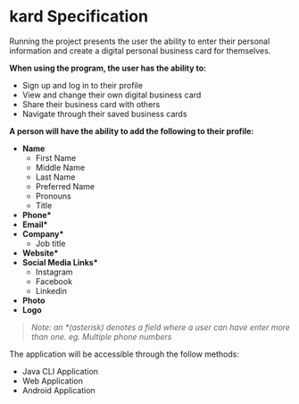 # kard Specification

Running the project presents the user the ability to enter their personal information and create a digital personal business card for themselves.

**When using the program, the user has the ability to:**

- Sign up and log in to their profile
- View and change their own digital business card
- Share their business card with others
- Navigate through their saved business cards

**A person will have the ability to add the following to their profile:**

- **Name**
  - First Name
  - Middle Name
  - Last Name
  - Preferred Name
  - Pronouns
  - Title
- **Phone\***
- **Email\***
- **Company\***
  - Job title
- **Website\***
- **Social Media Links\***
  - Instagram
  - Facebook
  - Linkedin
- **Photo**
- **Logo**

> *Note: an \*(asterisk) denotes a field where a user can have enter more than one. eg. Multiple phone numbers* 

The application will be accessible through the follow methods:

- Java CLI Application
- Web Application
- Android Application

